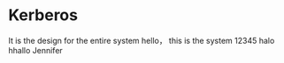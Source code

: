 # Kerberos
It is the design for the entire system 
hello， this is the system
12345
halo
hhallo
Jennifer
